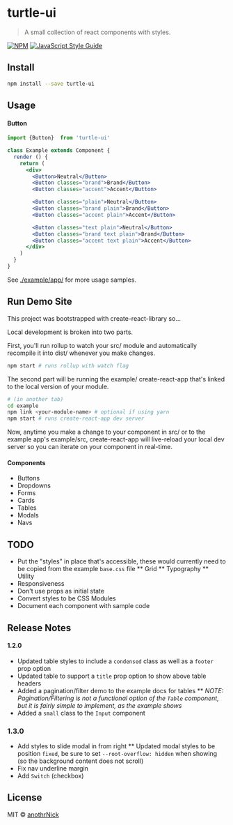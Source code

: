 # turtle-ui

> A small collection of react components with styles.

[![NPM](https://img.shields.io/npm/v/turtle-ui.svg)](https://www.npmjs.com/package/turtle-ui) [![JavaScript Style Guide](https://img.shields.io/badge/code_style-standard-brightgreen.svg)](https://standardjs.com)

## Install

```bash
npm install --save turtle-ui
```

## Usage

#### Button

```jsx
import {Button}  from 'turtle-ui'

class Example extends Component {
  render () {
    return (
      <div>
        <Button>Neutral</Button>
        <Button classes="brand">Brand</Button>
        <Button classes="accent">Accent</Button>

        <Button classes="plain">Neutral</Button>
        <Button classes="brand plain">Brand</Button>
        <Button classes="accent plain">Accent</Button>

        <Button classes="text plain">Neutral</Button>
        <Button classes="brand text plain">Brand</Button>
        <Button classes="accent text plain">Accent</Button>
      </div>
    )
  }
}
```

See [./example/app/](https://github.com/anothrNick/turtle-ui/tree/master/example/src/app) for more usage samples.

## Run Demo Site
This project was bootstrapped with create-react-library so...

Local development is broken into two parts.

First, you'll run rollup to watch your src/ module and automatically recompile it into dist/ whenever you make changes.

```bash
npm start # runs rollup with watch flag 
```

The second part will be running the example/ create-react-app that's linked to the local version of your module.

```bash
# (in another tab) 
cd example
npm link <your-module-name> # optional if using yarn 
npm start # runs create-react-app dev server 
```

Now, anytime you make a change to your component in src/ or to the example app's example/src, create-react-app will live-reload your local dev server so you can iterate on your component in real-time.

#### Components
* Buttons
* Dropdowns
* Forms
* Cards
* Tables
* Modals
* Navs

## TODO
* Put the "styles" in place that's accessible, these would currently need to be copied from the example `base.css` file
** Grid
** Typography
** Utility
* Responsiveness
* Don't use props as initial state
* Convert styles to be CSS Modules
* Document each component with sample code

## Release Notes

#### 1.2.0
* Updated table styles to include a `condensed` class as well as a `footer` prop option
* Updated table to support a `title` prop option to show above table headers
* Added a pagination/filter demo to the example docs for tables
** _NOTE: Pagination/Filtering is not a functional option of the `Table` component, but it is fairly simple to implement, as the example shows_
* Added a `small` class to the `Input` component

### 1.3.0
* Add styles to slide modal in from right
** Updated modal styles to be position `fixed`, be sure to set `--root-overflow: hidden` when showing (so the background content does not scroll)
* Fix nav underline margin
* Add `Switch` (checkbox)

## License

MIT © [anothrNick](https://github.com/anothrNick)
